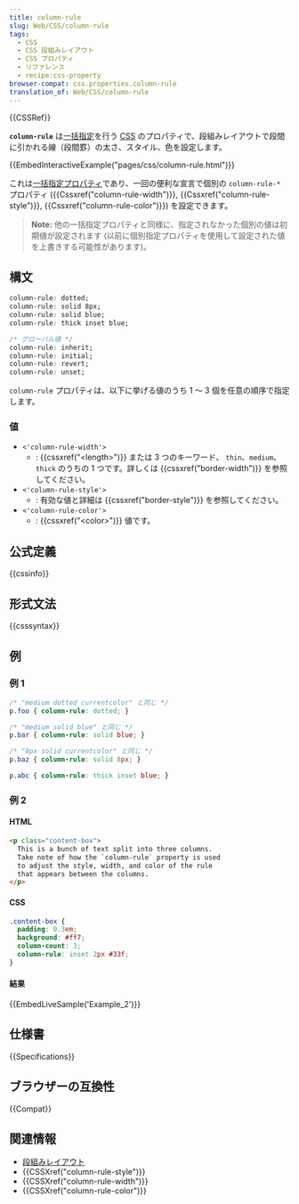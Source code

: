 ```yaml
---
title: column-rule
slug: Web/CSS/column-rule
tags:
  - CSS
  - CSS 段組みレイアウト
  - CSS プロパティ
  - リファレンス
  - recipe:css-property
browser-compat: css.properties.column-rule
translation_of: Web/CSS/column-rule
---
```

{{CSSRef}}

**`column-rule`** は[一括指定](/ja/docs/Web/CSS/Shorthand_properties)を行う [CSS](/ja/docs/Web/CSS) のプロパティで、段組みレイアウトで段間に引かれる線（段間罫）の太さ、スタイル、色を設定します。

{{EmbedInteractiveExample("pages/css/column-rule.html")}}

これは[一括指定プロパティ](/ja/docs/Web/CSS/Shorthand_properties)であり、一回の便利な宣言で個別の `column-rule-*` プロパティ ({{Cssxref("column-rule-width")}}, {{Cssxref("column-rule-style")}}, {{Cssxref("column-rule-color")}}) を設定できます。

> **Note:** 他の一括指定プロパティと同様に、指定されなかった個別の値は初期値が設定されます (以前に個別指定プロパティを使用して設定された値を上書きする可能性があります)。

## 構文

```css
column-rule: dotted;
column-rule: solid 8px;
column-rule: solid blue;
column-rule: thick inset blue;

/* グローバル値 */
column-rule: inherit;
column-rule: initial;
column-rule: revert;
column-rule: unset;
```

`column-rule` プロパティは、以下に挙げる値のうち 1 ～ 3 個を任意の順序で指定します。

<h3 id="Values">値</h3>

- `<'column-rule-width'>`
  - : {{cssxref("&lt;length&gt;")}} または 3 つのキーワード、 `thin`、`medium`、`thick` のうちの 1 つです。詳しくは {{cssxref("border-width")}} を参照してください。
- `<'column-rule-style'>`
  - : 有効な値と詳細は {{cssxref("border-style")}} を参照してください。
- `<'column-rule-color'>`
  - : {{cssxref("&lt;color&gt;")}} 値です。

## 公式定義

{{cssinfo}}

## 形式文法

{{csssyntax}}

## 例

### 例 1

```css
/* "medium dotted currentcolor" と同じ */
p.foo { column-rule: dotted; }

/* "medium solid blue" と同じ */
p.bar { column-rule: solid blue; }

/* "8px solid currentcolor" と同じ */
p.baz { column-rule: solid 8px; }

p.abc { column-rule: thick inset blue; }
```

### 例 2

#### HTML

```html
<p class="content-box">
  This is a bunch of text split into three columns.
  Take note of how the `column-rule` property is used
  to adjust the style, width, and color of the rule
  that appears between the columns.
</p>
```

#### CSS

```css
.content-box {
  padding: 0.3em;
  background: #ff7;
  column-count: 3;
  column-rule: inset 2px #33f;
}
```

#### 結果

{{EmbedLiveSample('Example_2')}}

## 仕様書

{{Specifications}}

## ブラウザーの互換性

{{Compat}}

## 関連情報

- [段組みレイアウト](/ja/docs/Learn/CSS/CSS_layout/Multiple-column_Layout)
- {{CSSXref("column-rule-style")}}
- {{CSSXref("column-rule-width")}}
- {{CSSXref("column-rule-color")}}

